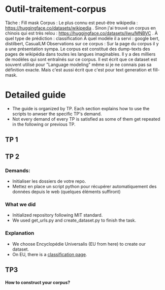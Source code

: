 # Outil-traitement-corpus

Tâche : Fill mask
Corpus : Le plus connu est peut-être wikipedia : https://huggingface.co/datasets/wikipedia . Sinon j'ai trouvé un corpus en chinois qui est très relou : https://huggingface.co/datasets/liwu/MNBVC .
À quel type de prédiction : classification
À quel modèle il a servi : google bert, distilbert, CasualLM
Observations sur ce corpus : Sur la page du corpus il y a une présentation sympa. Le corpus est constitué des dump-texts des pages de wikipédia dans toutes les langues imaginables. Il y a des milliers de modèles qui sont entraînés sur ce corpus. Il est écrit que ce dataset est souvent utilisé pour "Language modeling" même si je ne connais pas sa définition exacte. Mais c'est aussi écrit que c'est pour text generation et fill-mask.

# Detailed guide
- The guide is organized by TP. Each section explains how to use the scripts to anwser the specific TP's demand.
- Not every demand of every TP is satisfied as some of them get repeated in the following or previous TP.

## TP 1

## TP 2
### Demands:
- Initialiser les dossiers de votre repo.
- Mettez en place un script python pour récupérer automatiquement des données depuis le web (quelques éléments suffiront)

### What we did
- Initialized repository following MIT standard.
- We used get_urls.py and create_dataset.py to finish the task.

### Explanation
- We choose Encyclopédie Universalis (EU from here) to create our dataset.
- On EU, there is a [classification page](https://www.universalis.fr/classification/).

## TP3

#### How to construct your corpus?

